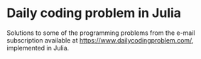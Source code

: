# Daily coding problem in Julia
 
Solutions to some of the programming problems from the e-mail subscription available at https://www.dailycodingproblem.com/, implemented in Julia.